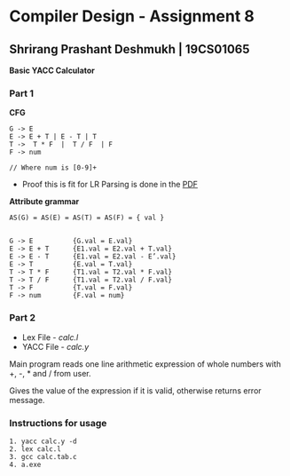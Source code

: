 # Compiler Design - Assignment 8
## Shrirang Prashant Deshmukh | 19CS01065

**Basic YACC Calculator**

### Part 1

**CFG**

```
G -> E
E -> E + T | E - T | T
T ->  T * F  |  T / F  | F
F -> num

// Where num is [0-9]+
```

- Proof this is fit for LR Parsing is done in the [PDF](./Q1.pdf)


**Attribute grammar**

```
AS(G) = AS(E) = AS(T) = AS(F) = { val }


G -> E          {G.val = E.val} 
E -> E + T      {E1.val = E2.val + T.val} 
E -> E - T      {E1.val = E2.val - E’.val} 
E -> T          {E.val = T.val}
T -> T * F      {T1.val = T2.val * F.val} 
T -> T / F      {T1.val = T2.val / F.val} 
T -> F          {T.val = F.val} 
F -> num        {F.val = num} 
```


### Part 2

- Lex File - *calc.l* 
- YACC File - *calc.y*

Main program reads one line arithmetic expression of whole numbers with +, -, * and / from user.

Gives the value of the expression if it is valid, otherwise returns error message.


### Instructions for usage
```
1. yacc calc.y -d  
2. lex calc.l  
3. gcc calc.tab.c  
4. a.exe  
```

